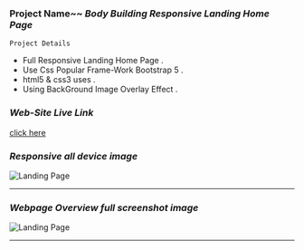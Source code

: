 ### Project Name~~   _Body Building Responsive Landing Home Page_

``` Project Details ```
- Full Responsive Landing Home Page .
- Use Css Popular Frame-Work Bootstrap 5 .
- html5 & css3 uses .
- Using BackGround Image Overlay Effect .

### _Web-Site Live Link_
[click here](http://192.168.0.103:5500/index.html)

### _Responsive all device image_

![Landing Page](images/markdwon/responsive.PNG)

---
### _Webpage Overview full screenshot image_

![Landing Page](images/markdwon/body-building-home-page.png)

---